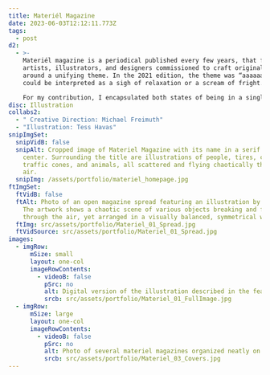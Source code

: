 ```yaml
---
title: Materiél Magazine
date: 2023-06-03T12:12:11.773Z
tags:
  - post
d2:
  - >-
    Materiél magazine is a periodical published every few years, that features
    artists, illustrators, and designers commissioned to craft original work
    around a unifying theme. In the 2021 edition, the theme was “aaaaaah,” which
    could be interpreted as a sigh of relaxation or a scream of fright. 

    For my contribution, I encapsulated both states of being in a single illustration—a tumultuous composition arranged in a harmonious and symmetrical manner. Because of the dual nature of this illustration, it was also adapted to the front and back covers of the magazine.
disc: Illustration
collabs2:
  - " Creative Direction: Michael Freimuth"
  - "Illustration: Tess Havas"
snipImgSet:
  snipVidB: false
  snipAlt: Cropped image of Materiel Magazine with its name in a serif font at the
    center. Surrounding the title are illustrations of people, tires, cars,
    traffic cones, and animals, all scattered and flying chaotically through the
    air.
  snipImg: /assets/portfolio/materiel_homepage.jpg
ftImgSet:
  ftVidB: false
  ftAlt: Photo of an open magazine spread featuring an illustration by Tess Havas.
    The artwork shows a chaotic scene of various objects breaking and flying
    through the air, yet arranged in a visually balanced, symmetrical way.
  ftImg: src/assets/portfolio/Materiel_01_Spread.jpg
  ftVidSource: src/assets/portfolio/Materiel_01_Spread.jpg
images:
  - imgRow:
      mSize: small
      layout: one-col
      imageRowContents:
        - videoB: false
          pSrc: no
          alt: Digital version of the illustration described in the featured image.
          srcb: src/assets/portfolio/Materiel_01_FullImage.jpg
  - imgRow:
      mSize: large
      layout: one-col
      imageRowContents:
        - videoB: false
          pSrc: no
          alt: Photo of several materiel magazines organized neatly on a table.
          srcb: src/assets/portfolio/Materiel_03_Covers.jpg
---
```

